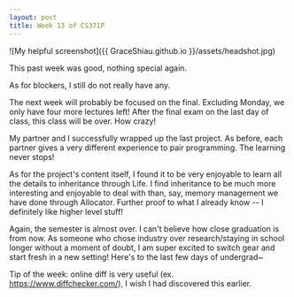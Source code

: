 ```yaml
---
layout: post
title: Week 13 of CS371P
---
```

![My helpful screenshot]({{ GraceShiau.github.io }}/assets/headshot.jpg)

This past week was good, nothing special again.

As for blockers, I still do not really have any.

The next week will probably be focused on the final. Excluding Monday, we only have four more lectures left! After the final exam on the last day of class, this class will be over. How crazy!

My partner and I successfully wrapped up the last project. As before, each partner gives a very different experience to pair programming. The learning never stops! 

As for the project's content itself, I found it to be very enjoyable to learn all the details to inheritance through Life. I find inheritance to be much more interesting and enjoyable to deal with than, say, memory management we have done through Allocator. Further proof to what I already know -- I definitely like higher level stuff!

Again, the semester is almost over. I can't believe how close graduation is from now. As someone who chose industry over research/staying in school longer without a moment of doubt, I am super excited to switch gear and start fresh in a new setting! Here's to the last few days of undergrad~

Tip of the week: online diff is very useful (ex. https://www.diffchecker.com/), I wish I had discovered this earlier.

<script>
  (function(i,s,o,g,r,a,m){i['GoogleAnalyticsObject']=r;i[r]=i[r]||function(){
  (i[r].q=i[r].q||[]).push(arguments)},i[r].l=1*new Date();a=s.createElement(o),
  m=s.getElementsByTagName(o)[0];a.async=1;a.src=g;m.parentNode.insertBefore(a,m)
  })(window,document,'script','//www.google-analytics.com/analytics.js','ga');

  ga('create', 'UA-73081993-1', 'auto');
  ga('send', 'pageview');
</script>
